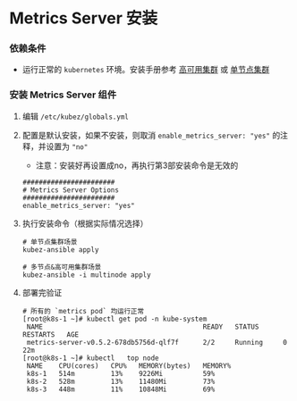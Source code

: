 # Metrics Server 安装

### 依赖条件
- 运行正常的 `kubernetes` 环境。安装手册参考 [高可用集群](../install/multinode.md) 或 [单节点集群](../install/all-in-one.md)

### 安装 Metrics Server 组件
1. 编辑 `/etc/kubez/globals.yml`

2. 配置是默认安装，如果不安装，则取消 `enable_metrics_server: "yes"` 的注释，并设置为 `"no"` 
    - 注意：安装好再设置成no，再执行第3部安装命令是无效的
    ```shell
    #######################
    # Metrics Server Options
    #######################
    enable_metrics_server: "yes"
    ```

3. 执行安装命令（根据实际情况选择）
    ```shell
    # 单节点集群场景
    kubez-ansible apply

    # 多节点&高可用集群场景
    kubez-ansible -i multinode apply
    ```

4. 部署完验证
    ```shell
    # 所有的 `metrics pod` 均运行正常
    [root@k8s-1 ~]# kubectl get pod -n kube-system
     NAME                                        READY   STATUS      RESTARTS   AGE
     metrics-server-v0.5.2-678db5756d-qlf7f      2/2     Running     0          22m
    [root@k8s-1 ~]# kubectl   top node
     NAME    CPU(cores)   CPU%   MEMORY(bytes)   MEMORY%   
     k8s-1   514m         13%    9226Mi          59%       
     k8s-2   528m         13%    11480Mi         73%       
     k8s-3   448m         11%    10848Mi         69%
    ```
